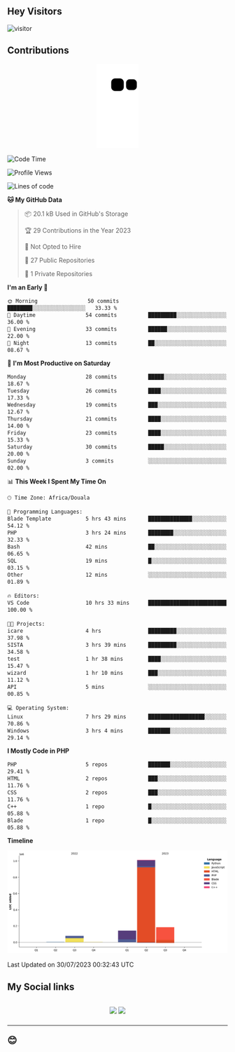 ## Hey Visitors
![visitor](https://profile-counter.glitch.me/Fotsingboris/count.svg)

## Contributions
<p align="center">
  <img src="https://raw.githubusercontent.com/Fotsingboris/Fotsingboris/output/github-contribution-grid-snake.svg" />
</p>

<!--START_SECTION:waka-->
![Code Time](http://img.shields.io/badge/Code%20Time-460%20hrs%208%20mins-blue)

![Profile Views](http://img.shields.io/badge/Profile%20Views-0-blue)

![Lines of code](https://img.shields.io/badge/From%20Hello%20World%20I%27ve%20Written-1.4%20million%20lines%20of%20code-blue)

**🐱 My GitHub Data** 

> 📦 20.1 kB Used in GitHub's Storage 
 > 
> 🏆 29 Contributions in the Year 2023
 > 
> 🚫 Not Opted to Hire
 > 
> 📜 27 Public Repositories 
 > 
> 🔑 1 Private Repositories 
 > 
**I'm an Early 🐤** 

```text
🌞 Morning                50 commits          ████████░░░░░░░░░░░░░░░░░   33.33 % 
🌆 Daytime                54 commits          █████████░░░░░░░░░░░░░░░░   36.00 % 
🌃 Evening                33 commits          ██████░░░░░░░░░░░░░░░░░░░   22.00 % 
🌙 Night                  13 commits          ██░░░░░░░░░░░░░░░░░░░░░░░   08.67 % 
```
📅 **I'm Most Productive on Saturday** 

```text
Monday                   28 commits          █████░░░░░░░░░░░░░░░░░░░░   18.67 % 
Tuesday                  26 commits          ████░░░░░░░░░░░░░░░░░░░░░   17.33 % 
Wednesday                19 commits          ███░░░░░░░░░░░░░░░░░░░░░░   12.67 % 
Thursday                 21 commits          ████░░░░░░░░░░░░░░░░░░░░░   14.00 % 
Friday                   23 commits          ████░░░░░░░░░░░░░░░░░░░░░   15.33 % 
Saturday                 30 commits          █████░░░░░░░░░░░░░░░░░░░░   20.00 % 
Sunday                   3 commits           ░░░░░░░░░░░░░░░░░░░░░░░░░   02.00 % 
```


📊 **This Week I Spent My Time On** 

```text
🕑︎ Time Zone: Africa/Douala

💬 Programming Languages: 
Blade Template           5 hrs 43 mins       ██████████████░░░░░░░░░░░   54.12 % 
PHP                      3 hrs 24 mins       ████████░░░░░░░░░░░░░░░░░   32.33 % 
Bash                     42 mins             ██░░░░░░░░░░░░░░░░░░░░░░░   06.65 % 
SQL                      19 mins             █░░░░░░░░░░░░░░░░░░░░░░░░   03.15 % 
Other                    12 mins             ░░░░░░░░░░░░░░░░░░░░░░░░░   01.89 % 

🔥 Editors: 
VS Code                  10 hrs 33 mins      █████████████████████████   100.00 % 

🐱‍💻 Projects: 
icare                    4 hrs               █████████░░░░░░░░░░░░░░░░   37.98 % 
SISTA                    3 hrs 39 mins       █████████░░░░░░░░░░░░░░░░   34.58 % 
test                     1 hr 38 mins        ████░░░░░░░░░░░░░░░░░░░░░   15.47 % 
wizard                   1 hr 10 mins        ███░░░░░░░░░░░░░░░░░░░░░░   11.12 % 
API                      5 mins              ░░░░░░░░░░░░░░░░░░░░░░░░░   00.85 % 

💻 Operating System: 
Linux                    7 hrs 29 mins       ██████████████████░░░░░░░   70.86 % 
Windows                  3 hrs 4 mins        ███████░░░░░░░░░░░░░░░░░░   29.14 % 
```

**I Mostly Code in PHP** 

```text
PHP                      5 repos             ███████░░░░░░░░░░░░░░░░░░   29.41 % 
HTML                     2 repos             ███░░░░░░░░░░░░░░░░░░░░░░   11.76 % 
CSS                      2 repos             ███░░░░░░░░░░░░░░░░░░░░░░   11.76 % 
C++                      1 repo              █░░░░░░░░░░░░░░░░░░░░░░░░   05.88 % 
Blade                    1 repo              █░░░░░░░░░░░░░░░░░░░░░░░░   05.88 % 
```



**Timeline**

![Lines of Code chart](https://raw.githubusercontent.com/Fotsingboris/Fotsingboris/main/assets/bar_graph.png)


 Last Updated on 30/07/2023 00:32:43 UTC
<!--END_SECTION:waka-->

<h2>My Social links <h2>
<p align="center">
   <a href="https://linkedin.com/in/Fotsingboris-Mathieu"><img src="https://img.shields.io/badge/linkedin-%230077B5.svg?style=for-the-badge&logo=linkedin&logoColor=white"></a>
   <a href="https://instagram.com/Fotsingboris"><img src="https://img.shields.io/badge/instagram-%23E4405F.svg?style=for-the-badge&logo=Instagram&logoColor=white"></a>
  </p>
<hr>
😊
